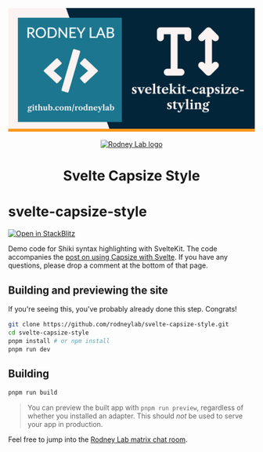 <img src="./images/rodneylab-github-svelte-capsize-style.png" alt="Rodney Lab svelte-capsize-style Github banner">

<p align="center">
  <a aria-label="Open Rodney Lab site" href="https://rodneylab.com" rel="nofollow noopener noreferrer">
    <img alt="Rodney Lab logo" src="https://rodneylab.com/assets/icon.png" width="60" />
  </a>
</p>
<h1 align="center">
  Svelte Capsize Style
</h1>

# svelte-capsize-style

[![Open in StackBlitz](https://developer.stackblitz.com/img/open_in_stackblitz.svg)](https://stackblitz.com/github/rodneylab/svelte-capsize-style)

Demo code for Shiki syntax highlighting with SvelteKit. The code accompanies the <a aria-label="Open Rodney Lab blog post on Svelte Kit Shiki syntax highlighting" href="https://rodneylab.com/svelte-capsize-styling/">post on using Capsize with Svelte</a>. If you have any questions, please drop a comment at the bottom of that page.

## Building and previewing the site

If you're seeing this, you've probably already done this step. Congrats!

```bash
git clone https://github.com/rodneylab/svelte-capsize-style.git
cd svelte-capsize-style
pnpm install # or npm install
pnpm run dev
```

## Building

```bash
pnpm run build
```

> You can preview the built app with `pnpm run preview`, regardless of whether you installed an adapter. This should _not_ be used to serve your app in production.

Feel free to jump into the [Rodney Lab matrix chat room](https://matrix.to/#/%23rodney:matrix.org).
